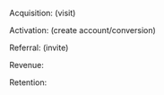 Acquisition: (visit)

Activation: (create account/conversion)

Referral: (invite)

Revenue:

Retention:
